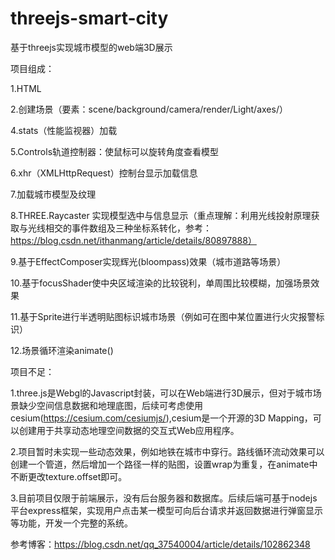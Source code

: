 # threejs-smart-city
基于threejs实现城市模型的web端3D展示

项目组成：

1.HTML

2.创建场景（要素：scene/background/camera/render/Light/axes/）

4.stats（性能监视器）加载

5.Controls轨道控制器：使鼠标可以旋转角度查看模型

6.xhr（XMLHttpRequest）控制台显示加载信息

7.加载城市模型及纹理

8.THREE.Raycaster 实现模型选中与信息显示（重点理解：利用光线投射原理获取与光线相交的事件数组及三种坐标系转化，参考：https://blog.csdn.net/ithanmang/article/details/80897888）

9.基于EffectComposer实现辉光(bloompass)效果（城市道路等场景）

10.基于focusShader使中央区域渲染的比较锐利，单周围比较模糊，加强场景效果

11.基于Sprite进行半透明贴图标识城市场景（例如可在图中某位置进行火灾报警标识）

12.场景循环渲染animate()

项目不足：

1.three.js是Webgl的Javascript封装，可以在Web端进行3D展示，但对于城市场景缺少空间信息数据和地理底图，后续可考虑使用cesium(https://cesium.com/cesiumjs/),cesium是一个开源的3D Mapping，可以创建用于共享动态地理空间数据的交互式Web应用程序。

2.项目暂时未实现一些动态效果，例如地铁在城市中穿行。路线循环流动效果可以创建一个管道，然后增加一个路径一样的贴图，设置wrap为重复，在animate中不断更改texture.offset即可。

3.目前项目仅限于前端展示，没有后台服务器和数据库。后续后端可基于nodejs平台express框架，实现用户点击某一模型可向后台请求并返回数据进行弹窗显示等功能，开发一个完整的系统。

参考博客：https://blog.csdn.net/qq_37540004/article/details/102862348
